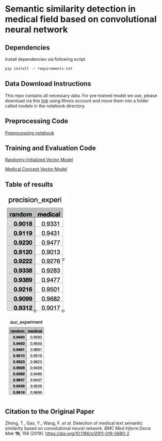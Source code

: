 # Semantic similarity detection in medical field based on convolutional neural network

## Dependencies

Install dependencies via following script

```bash
pip install -r requirements.txt
```

## Data Download Instructions

This repo contains all necessary data. For pre-trained model we use, please download via this [link]() using Illinois account and move them into a folder called models in the notebook directory.

## Preprocessing Code

[Preprocessing notebook](https://github.com/liutiantian233/CNN4Medical/blob/main/data_processing.ipynb)

## Training and Evaluation Code

[Randomly Initialized Vector Model](https://github.com/liutiantian233/CNN4Medical/blob/main/random_vector_cnn_model.ipynb)

[Medical Concept Vector Model](https://github.com/liutiantian233/CNN4Medical/blob/main/medical_vector_cnn_model.ipynb)

## Table of results

![image-20220508202741617](./0.png)

![image-20220508202748797](./1.png)

## Citation to the Original Paper

Zheng, T., Gao, Y., Wang, F. *et al.* Detection of medical text semantic similarity based on convolutional neural network. *BMC Med Inform Decis Mak* **19,** 156 (2019). https://doi.org/10.1186/s12911-019-0880-2
